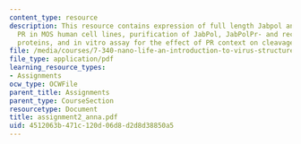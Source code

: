 ```yaml
---
content_type: resource
description: This resource contains expression of full length Jabpol and recombinant
  PR in MOS human cell lines, purification of JabPol, JabPolPr- and recombinant PR
  proteins, and in vitro assay for the effect of PR context on cleavage.
file: /media/courses/7-340-nano-life-an-introduction-to-virus-structure-and-assembly-fall-2005/4512063b471c120d06d8d2d8d38850a5_assignment2_anna.pdf
file_type: application/pdf
learning_resource_types:
- Assignments
ocw_type: OCWFile
parent_title: Assignments
parent_type: CourseSection
resourcetype: Document
title: assignment2_anna.pdf
uid: 4512063b-471c-120d-06d8-d2d8d38850a5
---
```

